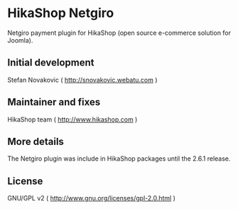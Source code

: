 # HikaShop Netgiro

Netgiro payment plugin for HikaShop (open source e-commerce solution for Joomla).

## Initial development
Stefan Novakovic ( http://snovakovic.webatu.com )

## Maintainer and fixes
HikaShop team ( http://www.hikashop.com )

## More details
The Netgiro plugin was include in HikaShop packages until the 2.6.1 release.

## License
GNU/GPL v2 ( http://www.gnu.org/licenses/gpl-2.0.html )